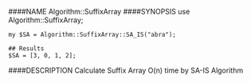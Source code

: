 ####NAME
    Algorithm::SuffixArray
####SYNOPSIS
    use Algorithm::SuffixArray;

    my $SA = Algorithm::SuffixArray::SA_IS("abra");

    ## Results
    $SA = [3, 0, 1, 2];
####DESCRIPTION
    Calculate Suffix Array O(n) time by SA-IS Algorithm
